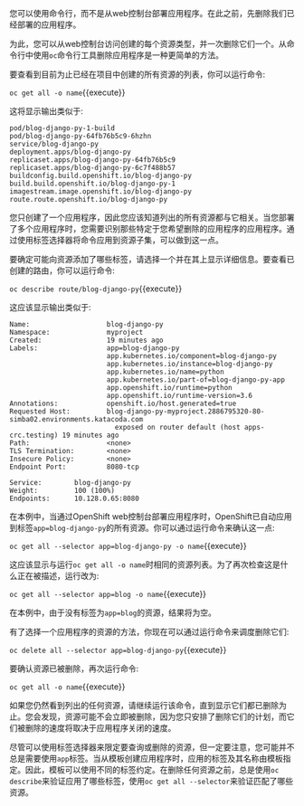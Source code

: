 您可以使用命令行，而不是从web控制台部署应用程序。在此之前，先删除我们已经部署的应用程序。

为此，您可以从web控制台访问创建的每个资源类型，并一次删除它们一个。从命令行中使用`oc`命令行工具删除应用程序是一种更简单的方法。

要查看到目前为止已经在项目中创建的所有资源的列表，你可以运行命令:

`oc get all -o name`{{execute}}

这将显示输出类似于:

```
pod/blog-django-py-1-build
pod/blog-django-py-64fb76b5c9-6hzhn
service/blog-django-py
deployment.apps/blog-django-py
replicaset.apps/blog-django-py-64fb76b5c9
replicaset.apps/blog-django-py-6c7f488b57
buildconfig.build.openshift.io/blog-django-py
build.build.openshift.io/blog-django-py-1
imagestream.image.openshift.io/blog-django-py
route.route.openshift.io/blog-django-py
```

您只创建了一个应用程序，因此您应该知道列出的所有资源都与它相关。当您部署了多个应用程序时，您需要识别那些特定于您希望删除的应用程序的应用程序。通过使用标签选择器将命令应用到资源子集，可以做到这一点。

要确定可能向资源添加了哪些标签，请选择一个并在其上显示详细信息。要查看已创建的路由，你可以运行命令:

`oc describe route/blog-django-py`{{execute}}

这应该显示输出类似于:

```
Name:                   blog-django-py
Namespace:              myproject
Created:                19 minutes ago
Labels:                 app=blog-django-py
                        app.kubernetes.io/component=blog-django-py
                        app.kubernetes.io/instance=blog-django-py
                        app.kubernetes.io/name=python
                        app.kubernetes.io/part-of=blog-django-py-app
                        app.openshift.io/runtime=python
                        app.openshift.io/runtime-version=3.6
Annotations:            openshift.io/host.generated=true
Requested Host:         blog-django-py-myproject.2886795320-80-simba02.environments.katacoda.com
                          exposed on router default (host apps-crc.testing) 19 minutes ago
Path:                   <none>
TLS Termination:        <none>
Insecure Policy:        <none>
Endpoint Port:          8080-tcp

Service:        blog-django-py
Weight:         100 (100%)
Endpoints:      10.128.0.65:8080
```

在本例中，当通过OpenShift web控制台部署应用程序时，OpenShift已自动应用到标签`app=blog-django-py`的所有资源。你可以通过运行命令来确认这一点:

`oc get all --selector app=blog-django-py -o name`{{execute}}

这应该显示与运行`oc get all -o name`时相同的资源列表。为了再次检查这是什么正在被描述，运行改为:

`oc get all --selector app=blog -o name`{{execute}}

在本例中，由于没有标签为`app=blog`的资源，结果将为空。

有了选择一个应用程序的资源的方法，你现在可以通过运行命令来调度删除它们:

`oc delete all --selector app=blog-django-py`{{execute}}

要确认资源已被删除，再次运行命令:

`oc get all -o name`{{execute}}

如果您仍然看到列出的任何资源，请继续运行该命令，直到显示它们都已删除为止。您会发现，资源可能不会立即被删除，因为您只安排了删除它们的计划，而它们被删除的速度将取决于应用程序关闭的速度。

尽管可以使用标签选择器来限定要查询或删除的资源，但一定要注意，您可能并不总是需要使用`app`标签。当从模板创建应用程序时，应用的标签及其名称由模板指定。因此，模板可以使用不同的标签约定。在删除任何资源之前，总是使用`oc describe`来验证应用了哪些标签，使用`oc get all --selector`来验证匹配了哪些资源。